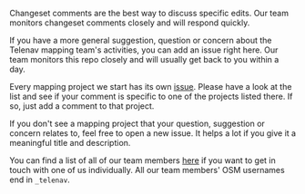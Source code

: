 Changeset comments are the best way to discuss specific edits. Our team monitors changeset comments closely and will respond quickly.

If you have a more general suggestion, question or concern about the Telenav mapping team's activities, you can add an issue right here. Our team monitors this repo closely and will usually get back to you within a day. 

Every mapping project we start has its own [issue](https://github.com/TelenavMapping/mapping-projects/issues). Please have a look at the list and see if your comment is specific to one of the projects listed there. If so, just add a comment to that project.

If you don't see a mapping project that your question, suggestion or concern relates to, feel free to open a new issue. It helps a lot if you give it a meaningful title and description.

You can find a list of all of our team members [here](https://github.com/TelenavMapping/mapping-projects/wiki/Team) if you want to get in touch with one of us individually. All our team members' OSM usernames end in `_telenav`. 
